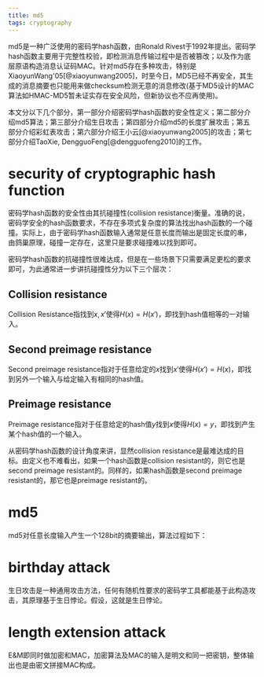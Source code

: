 ```yaml
---
title: md5
tags: cryptography
---
```


md5是一种广泛使用的密码学hash函数，由Ronald Rivest于1992年提出。密码学hash函数主要用于完整性校验，即检测消息传输过程中是否被篡改；以及作为底层原语构造消息认证码MAC。针对md5存在多种攻击，特别是XiaoyunWang'05[@xiaoyunwang2005]，时至今日，MD5已经不再安全，其生成的消息摘要也只能用来做checksum检测无意的消息修改(基于MD5设计的MAC算法如HMAC-MD5暂未证实存在安全风险，但新协议也不应再使用)。

本文分以下几个部分，第一部分介绍密码学hash函数的安全性定义；第二部分介绍md5算法；第三部分介绍生日攻击；第四部分介绍md5的长度扩展攻击；第五部分介绍彩虹表攻击；第六部分介绍王小云[@xiaoyunwang2005]的攻击；第七部分介绍TaoXie, DengguoFeng[@dengguofeng2010]的工作。

# security of cryptographic hash function

密码学hash函数的安全性由其抗碰撞性(collision resistance)衡量。准确的说，密码学安全的hash函数要求，不存在多项式复杂度的算法找出hash函数的一个碰撞。实际上，由于密码学hash函数输入通常是任意长度而输出是固定长度的串，由鸽巢原理，碰撞一定存在，这里只是要求碰撞难以找到即可。

密码学hash函数的抗碰撞性很难达成，但是在一些场景下只需要满足更松的要求即可，为此通常进一步讲抗碰撞性分为以下三个层次：

## Collision resistance

Collision Resistance指找到$x, x'$使得$H(x)=H(x')$，即找到hash值相等的一对输入。

## Second preimage resistance

Second preimage resistance指对于任意给定的$x$找到$x'$使得$H(x')=H(x)$，即找到另外一个输入与给定输入有相同的hash值。

## Preimage resistance

Preimage resistance指对于任意给定的hash值$y$找到$x$使得$H(x)=y$，即找到产生某个hash值的一个输入。

从密码学hash函数的设计角度来讲，显然collision resistance是最难达成的目标。由定义也不难看出，如果一个hash函数是collision resistant的，则它也是second preimage resistant的。同样的，如果hash函数是second preimage resistant的，那它也是preimage resistant的。

# md5

md5对任意长度输入产生一个128bit的摘要输出，算法过程如下：

# birthday attack

生日攻击是一种通用攻击方法，任何有随机性要求的密码学工具都能基于此构造攻击，其原理基于生日悖论。假设，这就是生日悖论。

# length extension attack

E&M即同时做加密和MAC，加密算法及MAC的输入是明文和同一把密钥，整体输出也是由密文拼接MAC构成。
